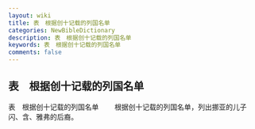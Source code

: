 ```yaml
---
layout: wiki
title: 表　根据创十记载的列国名单
categories: NewBibleDictionary
description: 表　根据创十记载的列国名单
keywords: 表　根据创十记载的列国名单
comments: false
---
```


## 表　根据创十记载的列国名单



表　根据创十记载的列国名单
　　根据创十记载的列国名单，列出挪亚的儿子闪、含、雅弗的后裔。






